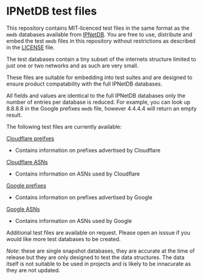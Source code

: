 # IPNetDB test files

This repository contains MIT-licenced test files in the same format as the
`mmdb` databases available from [IPNetDB](https://ipnetdb.com/). You are
free to use, distribute and embed the test `mmdb` files in this repository
without restrictions as described in the [LICENSE](LICENSE) file.

The test databases contain a tiny subset of the internets structure limited
to just one or two networks and as such are very small.

These files are suitable for embedding into test suites and are designed to
ensure product compatability with the full IPNetDB databases.

All fields and values are identical to the full IPNetDB databases only
the number of entries per database is reduced. For example, you can look
up 8.8.8.8 in the Google prefixes `mmdb` file, however 4.4.4.4 will return
an empty result.

The following test files are currently available:

[Cloudflare preifxes](raw/main/ipnetdb-test-cloudflare-prefix.mmdb)
- Contains information on prefixes advertised by Cloudflare

[Cloudflare ASNs](raw/main/ipnetdb-test-cloudflare-asn.mmdb)
- Contains information on ASNs used by Cloudflare

[Google prefixes](raw/main/ipnetdb-test-google-prefix.mmdb)
- Contains information on prefixes advertised by Google

[Google ASNs](raw/main/ipnetdb-test-google-asn.mmdb)
 - Contains information on ASNs used by Google

Additional test files are available on request. Please open an isssue
if you would like more test databases to be created.

*Note*: these are single snapshot databases, they are accurate at the
time of release but they are only designed to test the data structures.
The data itself is not suitable to be used in projects and is likely to
be innacurate as they are not updated.
